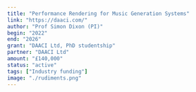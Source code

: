 ```yaml
---
title: "Performance Rendering for Music Generation Systems"
link: "https://daaci.com/"
author: "Prof Simon Dixon (PI)"
begin: "2022"
end: "2026"
grant: "DAACI Ltd, PhD studentship"
partner: "DAACI Ltd"
amount: "£140,000"
status: "active"
tags: ["Industry funding"]
image: "./rudiments.png"
---
```

